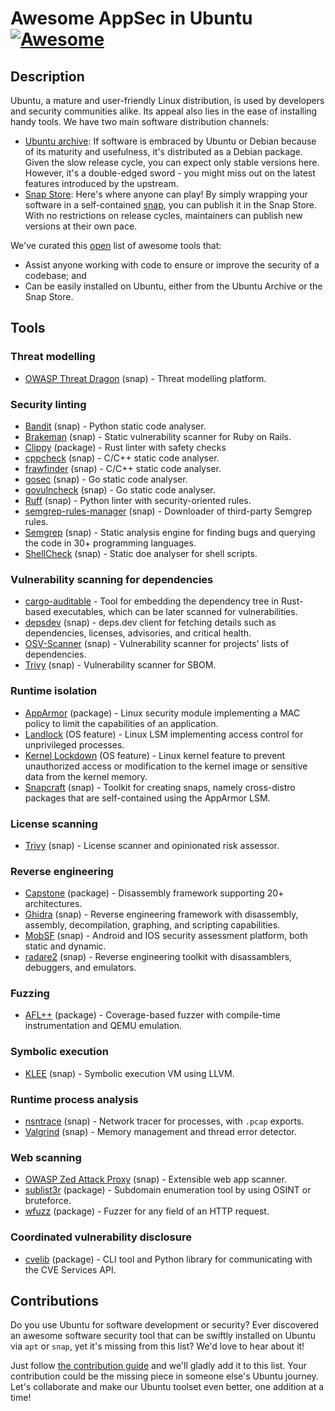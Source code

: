 # Awesome AppSec in Ubuntu [![Awesome](https://awesome.re/badge.svg)](https://awesome.re)

## Description

Ubuntu, a mature and user-friendly Linux distribution, is used by developers and security communities alike. Its appeal also lies in the ease of installing handy tools. We have two main software distribution channels:

- [Ubuntu archive](https://packages.ubuntu.com): If software is embraced by Ubuntu or Debian because of its maturity and usefulness, it's distributed as a Debian package. Given the slow release cycle, you can expect only stable versions here. However, it's a double-edged sword - you might miss out on the latest features introduced by the upstream.
- [Snap Store](https://snapcraft.io): Here's where anyone can play! By simply wrapping your software in a self-contained [snap](https://snapcraft.io/about), you can publish it in the Snap Store. With no restrictions on release cycles, maintainers can publish new versions at their own pace.

We've curated this [open](#contributions) list of awesome tools that:

- Assist anyone working with code to ensure or improve the security of a codebase; and
- Can be easily installed on Ubuntu, either from the Ubuntu Archive or the Snap Store.

## Tools

### Threat modelling

- [OWASP Threat Dragon](https://snapcraft.io/threat-dragon) (snap) - Threat modelling platform.

### Security linting

- [Bandit](https://snapcraft.io/bandit) (snap) - Python static code analyser.
- [Brakeman](https://snapcraft.io/brakeman) (snap) - Static vulnerability scanner for Ruby on Rails.
- [Clippy](https://packages.ubuntu.com/search?suite=all&searchon=names&keywords=rust-clippy) (package) - Rust linter with safety checks
- [cppcheck](https://snapcraft.io/cppcheck) (snap) - C/C++ static code analyser.
- [frawfinder](https://snapcraft.io/flawfinder) (snap) - C/C++ static code analyser.
- [gosec](https://snapcraft.io/gosec) (snap) - Go static code analyser.
- [govulncheck](https://snapcraft.io/govulncheck) (snap) - Go static code analyser.
- [Ruff](https://snapcraft.io/ruff) (snap) - Python linter with security-oriented rules.
- [semgrep-rules-manager](https://snapcraft.io/semgrep-rules-manager) (snap) - Downloader of third-party Semgrep rules.
- [Semgrep](https://snapcraft.io/semgrep) (snap) - Static analysis engine for finding bugs and querying the code in 30+ programming languages.
- [ShellCheck](https://snapcraft.io/shellcheck) (snap) - Static doe analyser for shell scripts.

### Vulnerability scanning for dependencies

- [cargo-auditable](https://packages.ubuntu.com/search?suite=all&keywords=cargo-auditable&searchon=names) - Tool for embedding the dependency tree in Rust-based executables, which can be later scanned for vulnerabilities.
- [depsdev](https://snapcraft.io/depsdev) (snap) - deps.dev client for fetching details such as dependencies, licenses, advisories, and critical health.
- [OSV-Scanner](https://snapcraft.io/osv-scanner) (snap) - Vulnerability scanner for projects' lists of dependencies.
- [Trivy](https://snapcraft.io/trivy) (snap) - Vulnerability scanner for SBOM.

### Runtime isolation

- [AppArmor](https://packages.ubuntu.com/search?searchon=sourcenames&keywords=apparmor) (package) - Linux security module implementing a MAC policy to limit the capabilities of an application.
- [Landlock](https://manpages.ubuntu.com/manpages/noble/en/man7/landlock.7.html) (OS feature) - Linux LSM implementing access control for unprivileged processes.
- [Kernel Lockdown](https://manpages.ubuntu.com/manpages/noble/man7/kernel_lockdown.7.html) (OS feature) - Linux kernel feature to prevent unauthorized access or modification to the kernel image or sensitive data from the kernel memory.
- [Snapcraft](https://snapcraft.io/snapcraft) (snap) - Toolkit for creating snaps, namely cross-distro packages that are self-contained using the AppArmor LSM.

### License scanning

- [Trivy](https://snapcraft.io/trivy) (snap) - License scanner and opinionated risk assessor.

### Reverse engineering

- [Capstone](https://packages.ubuntu.com/search?searchon=sourcenames&keywords=capstone) (package) - Disassembly framework supporting 20+ architectures.
- [Ghidra](https://snapcraft.io/ghidra) (snap) - Reverse engineering framework with disassembly, assembly, decompilation, graphing, and scripting capabilities.
- [MobSF](https://snapcraft.io/mobsf) (snap) - Android and IOS security assessment platform, both static and dynamic.
- [radare2](https://snapcraft.io/radare2) (snap) - Reverse engineering toolkit with disassamblers, debuggers, and emulators.

### Fuzzing

- [AFL++](https://packages.ubuntu.com/search?searchon=sourcenames&keywords=aflplusplus) (package) - Coverage-based fuzzer with compile-time instrumentation and QEMU emulation.

### Symbolic execution

- [KLEE](https://snapcraft.io/klee) (snap) - Symbolic execution VM using LLVM.

### Runtime process analysis

- [nsntrace](https://snapcraft.io/nsntrace) (snap) - Network tracer for processes, with `.pcap` exports.
- [Valgrind](https://snapcraft.io/valgrind) (snap) - Memory management and thread error detector.

### Web scanning

- [OWASP Zed Attack Proxy](https://snapcraft.io/zaproxy) (snap) - Extensible web app scanner.
- [sublist3r](https://packages.ubuntu.com/search?searchon=sourcenames&keywords=sublist3r) (package) - Subdomain enumeration tool by using OSINT or bruteforce.
- [wfuzz](https://packages.ubuntu.com/search?searchon=sourcenames&keywords=wfuzz) (package) - Fuzzer for any field of an HTTP request.

### Coordinated vulnerability disclosure

- [cvelib](https://packages.ubuntu.com/search?suite=all&searchon=names&keywords=cvelib) (package) - CLI tool and Python library for communicating with the CVE Services API.

## Contributions

Do you use Ubuntu for software development or security? Ever discovered an awesome software security tool that can be swiftly installed on Ubuntu via `apt` or `snap`, yet it's missing from this list? We'd love to hear about it!

Just follow [the contribution guide](CONTRIBUTING.md) and we'll gladly add it to this list. Your contribution could be the missing piece in someone else's Ubuntu journey. Let's collaborate and make our Ubuntu toolset even better, one addition at a time!

